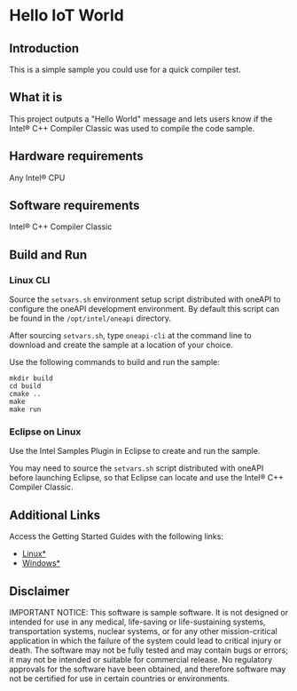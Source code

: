 # Hello IoT World

## Introduction

This is a simple sample you could use for a quick compiler test.

## What it is

This project outputs a "Hello World" message and lets users know if the Intel®
C++ Compiler Classic was used to compile the code sample.

## Hardware requirements

Any Intel® CPU

## Software requirements

Intel® C++ Compiler Classic

## Build and Run

### Linux CLI

Source the `setvars.sh` environment setup script distributed with oneAPI to
configure the oneAPI development environment. By default this script can be
found in the `/opt/intel/oneapi` directory.

After sourcing `setvars.sh`, type `oneapi-cli` at the command line to download
and create the sample at a location of your choice.

Use the following commands to build and run the sample:

```
mkdir build
cd build
cmake ..
make
make run
```

### Eclipse on Linux

Use the Intel Samples Plugin in Eclipse to create and run the sample.

You may need to source the `setvars.sh` script distributed with oneAPI before
launching Eclipse, so that Eclipse can locate and use the Intel® C++ Compiler
Classic.

## Additional Links

Access the Getting Started Guides with the following links:

 * [Linux\*](https://software.intel.com/en-us/get-started-with-intel-oneapi-linux-get-started-with-the-intel-oneapi-iot-toolkit)
 * [Windows\*](https://software.intel.com/en-us/get-started-with-intel-oneapi-windows-get-started-with-the-intel-oneapi-iot-toolkit)

## Disclaimer

IMPORTANT NOTICE: This software is sample software. It is not designed or
intended for use in any medical, life-saving or life-sustaining systems,
transportation systems, nuclear systems, or for any other mission-critical
application in which the failure of the system could lead to critical injury
or death. The software may not be fully tested and may contain bugs or errors;
it may not be intended or suitable for commercial release. No regulatory
approvals for the software have been obtained, and therefore software may not
be certified for use in certain countries or environments.
